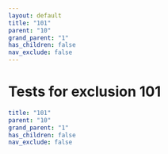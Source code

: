 ```yaml
---
layout: default
title: "101"
parent: "10"
grand_parent: "1"
has_children: false
nav_exclude: false
---
```

# Tests for exclusion 101

```yaml
title: "101"
parent: "10"
grand_parent: "1"
has_children: false
nav_exclude: false
```
